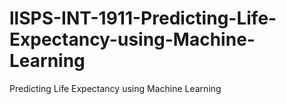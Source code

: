 # llSPS-INT-1911-Predicting-Life-Expectancy-using-Machine-Learning
Predicting Life Expectancy using Machine Learning
